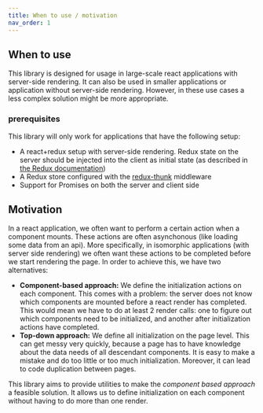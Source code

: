 ```yaml
---
title: When to use / motivation
nav_order: 1
---
```


## When to use
This library is designed for usage in large-scale react applications with server-side rendering. It
can also be used in smaller applications or application without server-side rendering. However, in
these use cases a less complex solution might be more appropriate.

### prerequisites
This library will only work for applications that have the following setup:
 - A react+redux setup with server-side rendering. Redux state on the server should be injected
 into the client as initial state
 (as described in [the Redux documentation](http://redux.js.org/docs/recipes/ServerRendering.html))
 - A Redux store configured with the [redux-thunk](https://github.com/gaearon/redux-thunk) middleware
 - Support for Promises on both the server and client side

## Motivation
In a react application, we often want to perform a certain action when a component mounts. These
actions are often asynchonous (like loading some data from an api). More specifically, in
isomorphic applications (with server side rendering) we often want these actions to be completed
before we start rendering the page. In order to achieve this, we have two alternatives:
 - **Component-based approach:** We define the initialization actions on each component. This comes
 with a problem: the server does not know which components are mounted before a react render has
 completed. This would mean we have to do at least 2 render calls: one to figure out which
 components need to be initialized, and another after initialization actions have completed.
 - **Top-down approach:** We define all initialization on the page level. This can get messy very
 quickly, because a page has to have knowledge about the data needs of all descendant components.
 It is easy to make a mistake and do too little or too much initialization. Moreover, it can lead
 to code duplication between pages.

This library aims to provide utilities to make the *component based approach* a feasible solution.
It allows us to define initialization on each component without having to do more than one render.
